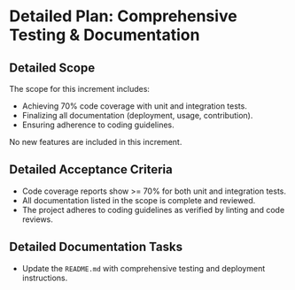 # Detailed Plan: Comprehensive Testing & Documentation

## Detailed Scope
The scope for this increment includes:
*   Achieving 70% code coverage with unit and integration tests.
*   Finalizing all documentation (deployment, usage, contribution).
*   Ensuring adherence to coding guidelines.

No new features are included in this increment.

## Detailed Acceptance Criteria
*   Code coverage reports show >= 70% for both unit and integration tests.
*   All documentation listed in the scope is complete and reviewed.
*   The project adheres to coding guidelines as verified by linting and code reviews.

## Detailed Documentation Tasks
*   Update the `README.md` with comprehensive testing and deployment instructions.